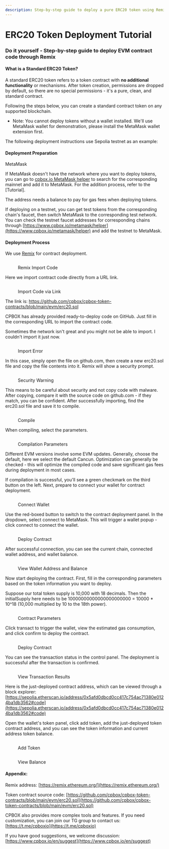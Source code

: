 ```yaml
---
description: Step-by-step guide to deploy a pure ERC20 token using Remix
---
```


# ERC20 Token Deployment Tutorial

### Do it yourself - Step-by-step guide to deploy EVM contract code through Remix

#### What is a Standard ERC20 Token?

A standard ERC20 token refers to a token contract with **no additional functionality** or mechanisms. After token creation, permissions are dropped by default, so there are no special permissions - it's a pure, clean, and standard contract.

Following the steps below, you can create a standard contract token on any supported blockchain.

* Note: You cannot deploy tokens without a wallet installed. We'll use MetaMask wallet for demonstration, please install the MetaMask wallet extension first.

The following deployment instructions use Sepolia testnet as an example:

#### Deployment Preparation

MetaMask

If MetaMask doesn't have the network where you want to deploy tokens, you can go to [cpbox.io MetaMask helper](https://www.cpbox.io/metamask/helper) to search for the corresponding mainnet and add it to MetaMask. For the addition process, refer to the [Tutorial].

The address needs a balance to pay for gas fees when deploying tokens.

If deploying on a testnet, you can get test tokens from the corresponding chain's faucet, then switch MetaMask to the corresponding test network. You can check the testnet faucet addresses for corresponding chains through [https://www.cpbox.io/metamask/helper](https://www.cpbox.io/metamask/helper) and add the testnet to MetaMask.

#### Deployment Process

We use [Remix](https://remix.ethereum.org/) for contract deployment.

<figure><img src="../../../../.gitbook/assets/stand-con-1.png" alt=""><figcaption><p>Remix Import Code</p></figcaption></figure>

Here we import contract code directly from a URL link.

<figure><img src="../../../../.gitbook/assets/stand-con-2.png" alt=""><figcaption><p>Import Code via Link</p></figcaption></figure>

The link is: https://github.com/cpbox/cpbox-token-contracts/blob/main/evm/erc20.sol

CPBOX has already provided ready-to-deploy code on GitHub. Just fill in the corresponding URL to import the contract code.

Sometimes the network isn't great and you might not be able to import. I couldn't import it just now.

<figure><img src="../../../../.gitbook/assets/stand-con-3.png" alt=""><figcaption><p>Import Error</p></figcaption></figure>

In this case, simply open the file on github.com, then create a new erc20.sol file and copy the file contents into it. Remix will show a security prompt.

<figure><img src="../../../../.gitbook/assets/stand-con-4.png" alt=""><figcaption><p>Security Warning</p></figcaption></figure>

This means to be careful about security and not copy code with malware. After copying, compare it with the source code on github.com - if they match, you can be confident. After successfully importing, find the erc20.sol file and save it to compile.

<figure><img src="../../../../.gitbook/assets/stand-con-5.png" alt=""><figcaption><p>Compile</p></figcaption></figure>

When compiling, select the parameters.

<figure><img src="../../../../.gitbook/assets/stand-con-6.png" alt=""><figcaption><p>Compilation Parameters</p></figcaption></figure>

Different EVM versions involve some EVM updates. Generally, choose the default, here we select the default Cancun. Optimization can generally be checked - this will optimize the compiled code and save significant gas fees during deployment in most cases.

If compilation is successful, you'll see a green checkmark on the third button on the left. Next, prepare to connect your wallet for contract deployment.

<figure><img src="../../../../.gitbook/assets/stand-con-7.png" alt=""><figcaption><p>Connect Wallet</p></figcaption></figure>

Use the red-boxed button to switch to the contract deployment panel. In the dropdown, select connect to MetaMask. This will trigger a wallet popup - click connect to connect the wallet.

<figure><img src="../../../../.gitbook/assets/stand-con-8.png" alt=""><figcaption><p>Deploy Contract</p></figcaption></figure>

After successful connection, you can see the current chain, connected wallet address, and wallet balance.

<figure><img src="../../../../.gitbook/assets/stand-con-9.png" alt=""><figcaption><p>View Wallet Address and Balance</p></figcaption></figure>

Now start deploying the contract. First, fill in the corresponding parameters based on the token information you want to deploy.

Suppose our total token supply is 10,000 with 18 decimals. Then the initialSupply here needs to be 10000000000000000000000 = 10000 * 10^18 (10,000 multiplied by 10 to the 18th power).

<figure><img src="../../../../.gitbook/assets/stand-con-10.png" alt=""><figcaption><p>Contract Parameters</p></figcaption></figure>

Click transact to trigger the wallet, view the estimated gas consumption, and click confirm to deploy the contract.

<figure><img src="../../../../.gitbook/assets/stand-con-11.png" alt=""><figcaption><p>Deploy Contract</p></figcaption></figure>

You can see the transaction status in the control panel. The deployment is successful after the transaction is confirmed.

<figure><img src="../../../../.gitbook/assets/stand-con-12.png" alt=""><figcaption><p>View Transaction Results</p></figcaption></figure>

Here is the just-deployed contract address, which can be viewed through a block explorer: [https://sepolia.etherscan.io/address/0x5afd0dbcd0cc417c754ac71380e0124ba1db3562#code](https://sepolia.etherscan.io/address/0x5afd0dbcd0cc417c754ac71380e0124ba1db3562#code)

Open the wallet's token panel, click add token, add the just-deployed token contract address, and you can see the token information and current address token balance.

<figure><img src="../../../../.gitbook/assets/stand-con-13.png" alt=""><figcaption><p>Add Token</p></figcaption></figure>

<figure><img src="../../../../.gitbook/assets/stand-con-14.png" alt=""><figcaption><p>View Balance</p></figcaption></figure>

#### Appendix:

Remix address: [https://remix.ethereum.org/](https://remix.ethereum.org/)

Token contract source code: [https://github.com/cpbox/cpbox-token-contracts/blob/main/evm/erc20.sol](https://github.com/cpbox/cpbox-token-contracts/blob/main/evm/erc20.sol)

CPBOX also provides more complex tools and features. If you need customization, you can join our TG group to contact us: [https://t.me/cpboxio](https://t.me/cpboxio)

If you have good suggestions, we welcome discussion: [https://www.cpbox.io/en/suggest](https://www.cpbox.io/en/suggest)
